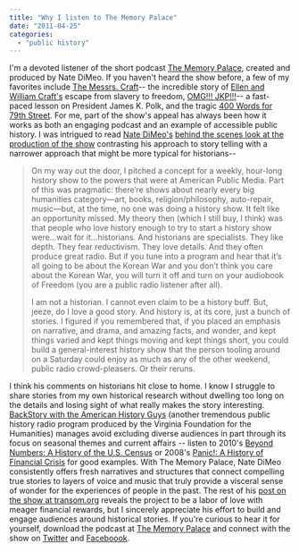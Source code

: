 ```yaml
---
title: "Why I listen to The Memory Palace"
date: "2011-04-25"
categories: 
  - "public history"
---
```


I'm a devoted listener of the short podcast [The Memory Palace](http://thememorypalace.us/), created and produced by Nate DiMeo. If you haven't heard the show before, a few of my favorites include [The Messrs. Craft](http://thememorypalace.us/2009/07/episode-14-the-messrs-craft-2/)\-- the incredible story of [Ellen and William Craft's](http://en.wikipedia.org/wiki/Ellen_and_William_Craft) escape from slavery to freedom, [OMG!!! JKP!!!](http://thememorypalace.us/2010/04/episode-29-omg-jkp/)\-- a fast-paced lesson on President James K. Polk, and the tragic [400 Words for 79th Street](http://thememorypalace.us/2009/12/episode-23-400-words-for-79th-street/). For me, part of the show's appeal has always been how it works as both an engaging podcast and an example of accessible public history. I was intrigued to read [Nate DiMeo's](http://transom.org/?p=16011) [behind the scenes look at the production of the show](http://transom.org/?p=16011) contrasting his approach to story telling with a narrower approach that might be more typical for historians--

> On my way out the door, I pitched a concept for a weekly, hour-long history show to the powers that were at American Public Media. Part of this was pragmatic: there’re shows about nearly every big humanities category—art, books, religion/philosophy, auto-repair, music—but, at the time, no one was doing a history show. It felt like an opportunity missed. My theory then (which I still buy, I think) was that people who love history enough to try to start a history show were…wait for it…historians. And historians are specialists. They like depth. They fear reductivism. They love details. And they often produce great radio. But if you tune into a program and hear that it’s all going to be about the Korean War and you don’t think you care about the Korean War, you will turn it off and turn on your audiobook of Freedom (you are a public radio listener after all).
> 
> I am not a historian. I cannot even claim to be a history buff. But, jeeze, do I love a good story. And history is, at its core, just a bunch of stories. I figured if you remembered that, if you placed an emphasis on narrative, and drama, and amazing facts, and wonder, and kept things varied and kept things moving and kept things short, you could build a general-interest history show that the person tooling around on a Saturday could enjoy as much as any of the other weekend, public radio crowd-pleasers. Or their reruns.

I think his comments on historians hit close to home. I know I struggle to share stories from my own historical research without dwelling too long on the details and losing sight of what really makes the story interesting. [BackStory with the American History Guys](http://backstoryradio.org/) (another tremendous public history radio program produced by the Virginia Foundation for the Humanities) manages avoid excluding diverse audiences in part through its focus on seasonal themes and current affairs -- listen to 2010's [Beyond Numbers: A History of the U.S. Census](http://backstoryradio.org/the-meaning-of-numbers-a-history-of-the-u-s-census/) or 2008's [Panic!: A History of Financial Crisis](http://backstoryradio.org/panic-a-history-of-financial-crisis/) for good examples. With The Memory Palace, Nate DiMeo consistently offers fresh narratives and structures that connect compelling true stories to layers of voice and music that truly provide a visceral sense of wonder for the experiences of people in the past. The rest of his [post on the show at transom.org](http://transom.org/?p=16011) reveals the project to be a labor of love with meager financial rewards, but I sincerely appreciate his effort to build and engage audiences around historical stories. If you're curious to hear it for yourself, download the podcast at [The Memory Palace](http://thememorypalace.us) and connect with the show on [Twitter](https://twitter.com/thememorypalace) and [Faceboook](https://www.facebook.com/pages/the-memory-palace/103201903391).
